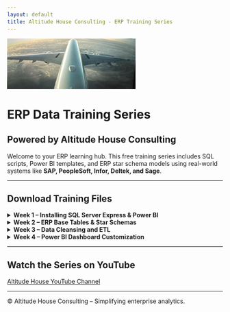 ```yaml
---
layout: default
title: Altitude House Consulting - ERP Training Series
---
```

<img src="airplane_banner.jpg" alt="Altitude House Consulting" width="300"/>

# ERP Data Training Series  
## Powered by Altitude House Consulting

Welcome to your ERP learning hub. This free training series includes SQL scripts, Power BI templates, and ERP star schema models using real-world systems like **SAP, PeopleSoft, Infor, Deltek, and Sage**.

---

## Download Training Files

<details>
<summary><strong> Week 1 – Installing SQL Server Express & Power BI</strong></summary>

-  [Slides (PDF)](Week1/Slides.pdf)
-  [SQL Scripts (ZIP)](Week1/SQL_Scripts.zip)

</details>

<details>
<summary><strong> Week 2 – ERP Base Tables & Star Schemas</strong></summary>

- 🧾 [Power BI Template (PBIX)](Week2/PowerBI_Template.pbix)

</details>

<details>
<summary><strong> Week 3 – Data Cleansing and ETL</strong></summary>

- *(Files coming soon)*

</details>

<details>
<summary><strong> Week 4 – Power BI Dashboard Customization</strong></summary>

- *(Files coming soon)*

</details>

---

##  Watch the Series on YouTube  
 [Altitude House YouTube Channel](https://www.youtube.com/@altitudehouseconsulting)

---

© Altitude House Consulting – Simplifying enterprise analytics.
